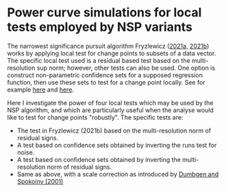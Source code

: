 # Power curve simulations for local tests employed by NSP variants

The narrowest significance pursuit algorithm Fryzlewicz ([2021a](https://stats.lse.ac.uk/fryzlewicz/nsp/nsp.pdf), [2021b](https://stats.lse.ac.uk/fryzlewicz/nsp/rnsp.pdf)) works by applying local test for change points to subsets of a data vector. The specific local test used is a residual based test based on the multi-resolution sup norm; however, other tests can also be used. One option is construct non-parametric confidence sets for a supposed regression function, then use these sets to test for a change point locally. See for example [here](https://github.com/Shakeel95/CMStatistics-2021) and [here](https://github.com/Shakeel95/Stats-Experiments/tree/master/robust-nsp-using-runs).

Here I investigate the power of four local tests which may be used by the NSP algorithm, and which are particularly useful when the analyse would like to test for change points "robustly". The specific tests are: 

* The test in Fryzlewicz (2021b) based on the multi-resolution norm of residual signs. 
* A test based on confidence sets obtained by inverting the runs test for noise. 
* A test based on confidence sets obtained by inverting the multi-resolution norm of residual signs. 
* Same as above, with a scale correction as introduced by [Dumbgen and Spokoiny (2001)](https://projecteuclid.org/journals/annals-of-statistics/volume-29/issue-1/Multiscale-Testing-of-Qualitative-Hypotheses/10.1214/aos/996986504.full)